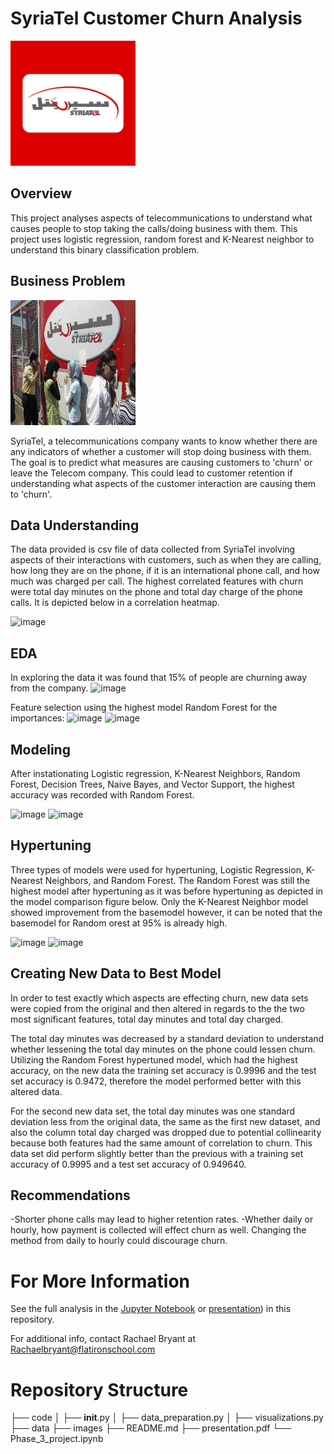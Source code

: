 # SyriaTel Customer Churn Analysis
<img src="images/syriaTellogo.jpg" alt="House" width=200 height=200 />

## Overview
This project analyses aspects of telecommunications to understand what causes people to stop taking the calls/doing business with them. This project uses logistic regression, random forest and K-Nearest neighbor to understand this binary classification problem.

## Business Problem
<img src="images/syriaTel.jpg" alt="House" width=200 height=200 />


SyriaTel, a telecommunications company wants to know whether there are any indicators of whether a customer will stop doing business with them. The goal is to predict what measures are causing customers to 'churn' or leave the Telecom company. This could lead to customer retention if understanding what aspects of the customer interaction are causing them to 'churn'.



## Data Understanding
The data provided is csv file of data collected from SyriaTel involving aspects of their interactions with customers, such as when they are calling, how long they are on the phone, if it is an international phone call, and how much was charged per call. 
The highest correlated features with churn were total day minutes on the phone and total day charge of the phone calls. It is depicted below in a correlation heatmap. 

![image](https://user-images.githubusercontent.com/65221687/193645245-1e247b25-26b0-4849-9512-65dade565abd.png)

## EDA

In exploring the data it was found that 15% of people are churning away from the company.
![image](https://user-images.githubusercontent.com/65221687/194056262-8c758279-4a74-4ad2-9868-dea94194aa55.png)

Feature selection using the highest model Random Forest for the importances:
![image](https://user-images.githubusercontent.com/65221687/193648361-1fe0800c-966c-41b1-8e51-4b90d7b0cea7.png)
![image](https://user-images.githubusercontent.com/65221687/193648382-7fdd8f56-2a11-4e21-b50c-1bb4108c10bf.png)



## Modeling
After instationating Logistic regression, K-Nearest Neighbors, Random Forest, Decision Trees, Naive Bayes, and Vector Support, the highest accuracy was recorded with Random Forest. 

![image](https://user-images.githubusercontent.com/65221687/193645480-797f3032-1957-4522-9931-a7be5f8c4d61.png)
![image](https://user-images.githubusercontent.com/65221687/194055082-d83a8d86-eb06-4770-a289-e9293b25a7c3.png)


## Hypertuning

Three types of models were used for hypertuning, Logistic Regression, K-Nearest Neighbors, and Random Forest. The Random Forest was still the highest model after hypertuning as it was before hypertuning as depicted in the model comparison figure below. Only the K-Nearest Neighbor model showed improvement from the basemodel however, it can be noted that the basemodel for Random orest at 95% is already high. 

![image](https://user-images.githubusercontent.com/65221687/194329693-57e40c37-8e1b-47a5-ad43-ce7e8f8c81ed.png)
![image](https://user-images.githubusercontent.com/65221687/194329724-54fa0c84-a767-4b94-8349-cff96d1687d4.png)



## Creating New Data to Best Model
In order to test exactly which aspects are effecting churn, new data sets were copied from the original and then altered in regards to the the two most significant features, total day minutes and total day charged.

The total day minutes was decreased by a standard deviation to understand whether lessening the total day minutes on the phone could lessen churn. 
Utilizing the Random Forest hypertuned model, which had the highest accuracy, on the new data the training set accuracy is 0.9996 and the test set accuracy is 0.9472, therefore the model performed better with this altered data. 

For the second new data set, the total day minutes was one standard deviation less from the original data, the same as the first new dataset, and also the column total day charged was dropped due to potential collinearity because both features had the same amount of correlation to churn. This data set did perform slightly better than the previous with a training set accuracy of 0.9995 and a test set accuracy of 0.949640.


## Recommendations
-Shorter phone calls may lead to higher retention rates.
-Whether daily or hourly, how payment is collected will effect churn as well. Changing the method from daily to hourly could discourage churn.

# For More Information
See the full analysis in the [Jupyter Notebook](https://github.com/rabrya0072/Phase_3_project/blob/main/Phase%203%20project.ipynb) or [presentation](https://github.com/rabrya0072/Phase_3_project/blob/main/presentation.pdf.pdf)) in this repository.

For additional info, contact Rachael Bryant at Rachaelbryant@flatironschool.com
# Repository Structure
├── code
│   ├── __init__.py
│   ├── data_preparation.py
│   ├── visualizations.py
├── data
├── images
├── README.md
├── presentation.pdf
└── Phase_3_project.ipynb


